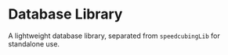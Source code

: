 # Database Library

A lightweight database library, separated from `speedcubingLib` for standalone use.
